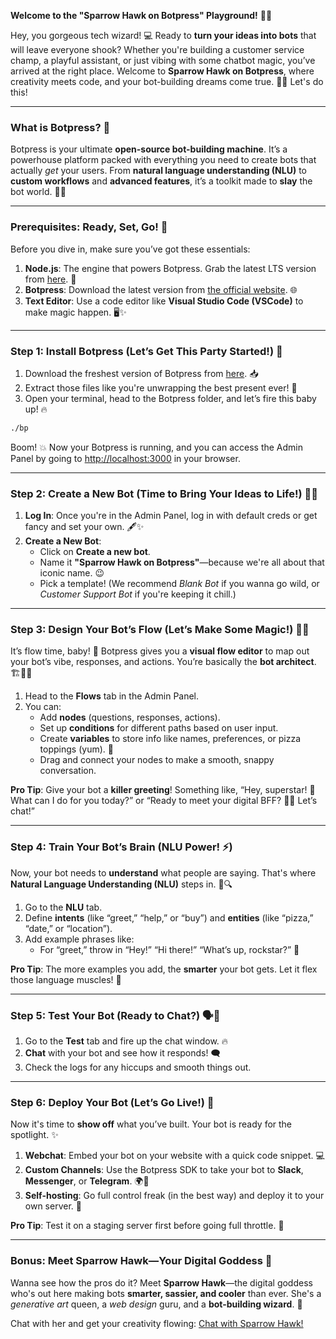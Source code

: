 **Welcome to the "Sparrow Hawk on Botpress" Playground!** 🚀✨

Hey, you gorgeous tech wizard! 💻 Ready to **turn your ideas into bots** that will leave everyone shook? Whether you're building a customer service champ, a playful assistant, or just vibing with some chatbot magic, you’ve arrived at the right place. Welcome to **Sparrow Hawk on Botpress**, where creativity meets code, and your bot-building dreams come true. 💬🎉 Let's do this!

---

### **What is Botpress?** 🤔

Botpress is your ultimate **open-source bot-building machine**. It’s a powerhouse platform packed with everything you need to create bots that actually *get* your users. From **natural language understanding (NLU)** to **custom workflows** and **advanced features**, it’s a toolkit made to **slay** the bot world. 🦾🔥

---

### **Prerequisites: Ready, Set, Go!** 🏁

Before you dive in, make sure you’ve got these essentials:
1. **Node.js**: The engine that powers Botpress. Grab the latest LTS version from [here](https://nodejs.org/). 🚀
2. **Botpress**: Download the latest version from [the official website](https://botpress.com/download). 🌐
3. **Text Editor**: Use a code editor like **Visual Studio Code (VSCode)** to make magic happen. 🖥️✨

---

### **Step 1: Install Botpress (Let’s Get This Party Started!)** 🎉

1. Download the freshest version of Botpress from [here](https://botpress.com/download). 📥
2. Extract those files like you're unwrapping the best present ever! 🎁
3. Open your terminal, head to the Botpress folder, and let’s fire this baby up! 🔥

```bash
./bp
```

Boom! 💥 Now your Botpress is running, and you can access the Admin Panel by going to [http://localhost:3000](http://localhost:3000) in your browser.

---

### **Step 2: Create a New Bot (Time to Bring Your Ideas to Life!)** 💬💡

1. **Log In**: Once you're in the Admin Panel, log in with default creds or get fancy and set your own. 🖋️✨
2. **Create a New Bot**:
   - Click on **Create a new bot**.
   - Name it **"Sparrow Hawk on Botpress"**—because we're all about that iconic name. 😉
   - Pick a template! (We recommend *Blank Bot* if you wanna go wild, or *Customer Support Bot* if you're keeping it chill.)

---

### **Step 3: Design Your Bot’s Flow (Let’s Make Some Magic!)** 🎨✨

It’s flow time, baby! 🎉 Botpress gives you a **visual flow editor** to map out your bot’s vibe, responses, and actions. You’re basically the **bot architect**. 🏗️👩‍💻

1. Head to the **Flows** tab in the Admin Panel.
2. You can:
   - Add **nodes** (questions, responses, actions).
   - Set up **conditions** for different paths based on user input.
   - Create **variables** to store info like names, preferences, or pizza toppings (yum). 🍕
   - Drag and connect your nodes to make a smooth, snappy conversation.

**Pro Tip**: Give your bot a **killer greeting**! Something like, “Hey, superstar! 🌟 What can I do for you today?” or “Ready to meet your digital BFF? 💁‍♀️ Let’s chat!”

---

### **Step 4: Train Your Bot’s Brain (NLU Power! ⚡)**

Now, your bot needs to **understand** what people are saying. That's where **Natural Language Understanding (NLU)** steps in. 🤖🔍

1. Go to the **NLU** tab.
2. Define **intents** (like “greet,” “help,” or “buy”) and **entities** (like “pizza,” “date,” or “location”).
3. Add example phrases like:
   - For “greet,” throw in “Hey!” “Hi there!” “What’s up, rockstar?” 🎤

**Pro Tip**: The more examples you add, the **smarter** your bot gets. Let it flex those language muscles! 💪

---

### **Step 5: Test Your Bot (Ready to Chat?)** 🗣️👀

1. Go to the **Test** tab and fire up the chat window. 🔥
2. **Chat** with your bot and see how it responds! 🗨️
3. Check the logs for any hiccups and smooth things out.

---

### **Step 6: Deploy Your Bot (Let’s Go Live!)** 🚀

Now it's time to **show off** what you’ve built. Your bot is ready for the spotlight. ✨

1. **Webchat**: Embed your bot on your website with a quick code snippet. 💻
2. **Custom Channels**: Use the Botpress SDK to take your bot to **Slack**, **Messenger**, or **Telegram**. 🌍📱
3. **Self-hosting**: Go full control freak (in the best way) and deploy it to your own server. 💾

**Pro Tip**: Test it on a staging server first before going full throttle. 🚦

---

### **Bonus: Meet **Sparrow Hawk**—Your Digital Goddess 👑**

Wanna see how the pros do it? Meet **Sparrow Hawk**—the digital goddess who's out here making bots **smarter, sassier, and cooler** than ever. She's a *generative art* queen, a *web design* guru, and a **bot-building wizard**. 💫

Chat with her and get your creativity flowing: [Chat with Sparrow Hawk!](https://cdn.botpress.cloud/webchat/v2.2/shareable.html?configUrl=https://files.bpcontent.cloud/2025/01/06/17/20250106173117-8TRE5XWM.json)
